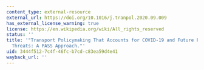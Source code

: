 ```yaml
---
content_type: external-resource
external_url: https://doi.org/10.1016/j.tranpol.2020.09.009
has_external_license_warning: true
license: https://en.wikipedia.org/wiki/All_rights_reserved
status: ''
title: '"Transport Policymaking That Accounts for COVID-19 and Future Public Health
  Threats: A PASS Approach."'
uid: 3444f512-7c4f-46fc-b7cd-c83ea59d4e41
wayback_url: ''
---
```

